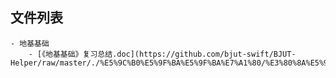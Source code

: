 

## 文件列表

    - 地基基础
        - [《地基基础》复习总结.doc](https://github.com/bjut-swift/BJUT-Helper/raw/master/./%E5%9C%B0%E5%9F%BA%E5%9F%BA%E7%A1%80/%E3%80%8A%E5%9C%B0%E5%9F%BA%E5%9F%BA%E7%A1%80%E3%80%8B%E5%A4%8D%E4%B9%A0%E6%80%BB%E7%BB%93.doc)

